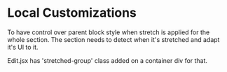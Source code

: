 # Local Customizations

To have control over parent block style when stretch is applied for the whole
section. The section needs to detect when it's stretched and adapt it's UI to
it. 

Edit.jsx has 'stretched-group' class added on a container div for that.
